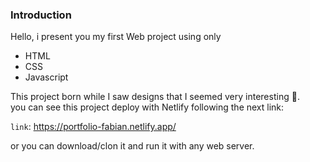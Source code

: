 <div id="test-editor">
  <div class="markdown-body editormd-preview-container editormd-preview-active" previewcontainer="true" style=""><h3 id="h3-introduction"><a name="Introduction" class="reference-link"></a><span class="header-link octicon octicon-link"></span>Introduction</h3><p>Hello, i present you my first Web project using only</p>
<ul>
<li>HTML</li><li>CSS</li><li>Javascript</li></ul>
<p>This project born while I saw designs that I seemed very interesting 🧐.<br>you can see this project deploy with Netlify following the next link:</p>

<code>link</code>: <a href="https://portfolio-fabian.netlify.app/">https://portfolio-fabian.netlify.app/</a>

<p>or you can download/clon it and run it with any web server.</p>
</div>
</div>
